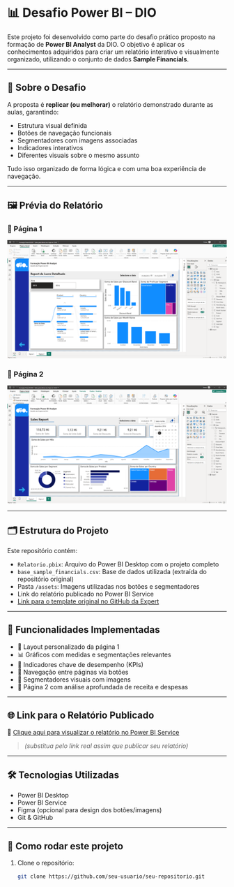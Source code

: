 # 📊 Desafio Power BI – DIO

Este projeto foi desenvolvido como parte do desafio prático proposto na formação de **Power BI Analyst** da DIO. O objetivo é aplicar os conhecimentos adquiridos para criar um relatório interativo e visualmente organizado, utilizando o conjunto de dados **Sample Financials**.

---

## 🧠 Sobre o Desafio

A proposta é **replicar (ou melhorar)** o relatório demonstrado durante as aulas, garantindo:

- Estrutura visual definida  
- Botões de navegação funcionais  
- Segmentadores com imagens associadas  
- Indicadores interativos  
- Diferentes visuais sobre o mesmo assunto  

Tudo isso organizado de forma lógica e com uma boa experiência de navegação.

---

## 🖼 Prévia do Relatório

### 📌 Página 1

![Página 1](https://github.com/eumatoliveira/Relatorio-Gerencial-de-Vendas-com-Power-BI/blob/main/Captura%20de%20tela%202025-08-02%20142730.png?raw=true)

### 📌 Página 2

![Página 2](https://github.com/eumatoliveira/Relatorio-Gerencial-de-Vendas-com-Power-BI/blob/main/Captura%20de%20tela%202025-08-02%20142752.png?raw=true)

---

## 🗂 Estrutura do Projeto

Este repositório contém:

- `Relatorio.pbix`: Arquivo do Power BI Desktop com o projeto completo  
- `base_sample_financials.csv`: Base de dados utilizada (extraída do repositório original)  
- Pasta `/assets`: Imagens utilizadas nos botões e segmentadores  
- Link do relatório publicado no Power BI Service  
- [Link para o template original no GitHub da Expert](https://github.com/julianazanelatto/power_bi_analyst)

---

## 🚀 Funcionalidades Implementadas

- 📌 Layout personalizado da página 1  
- 📊 Gráficos com medidas e segmentações relevantes  
- 🎯 Indicadores chave de desempenho (KPIs)  
- 🧭 Navegação entre páginas via botões  
- 🧩 Segmentadores visuais com imagens  
- 📄 Página 2 com análise aprofundada de receita e despesas  

---

## 🌐 Link para o Relatório Publicado

🔗 [Clique aqui para visualizar o relatório no Power BI Service](#)  
> *(substitua pelo link real assim que publicar seu relatório)*

---

## 🛠 Tecnologias Utilizadas

- Power BI Desktop  
- Power BI Service  
- Figma (opcional para design dos botões/imagens)  
- Git & GitHub  

---

## 🧠 Como rodar este projeto

1. Clone o repositório:
   ```bash
   git clone https://github.com/seu-usuario/seu-repositorio.git
